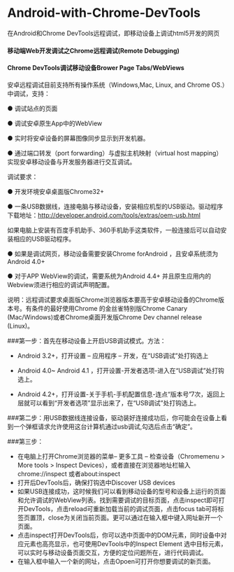 # Android-with-Chrome-DevTools
在Android和Chrome DevTools远程调试，即移动设备上调试html5开发的网页

#### 移动端Web开发调试之Chrome远程调试(Remote Debugging)<br />
#### Chrome DevTools调试移动设备Brower Page Tabs/WebViews

安卓远程调试目前支持所有操作系统（Windows,Mac, Linux, and Chrome OS.）中调试，支持：

● 调试站点的页面

● 调试安卓原生App中的WebView

● 实时将安卓设备的屏幕图像同步显示到开发机器。

● 通过端口转发（port forwarding）与虚拟主机映射（virtual host mapping）实现安卓移动设备与开发服务器进行交互调试。

 

调试要求：

● 开发环境安卓桌面版Chrome32+

● 一条USB数据线，连接电脑与移动设备，安装相应机型的USB驱动。驱动程序下载地址：http://developer.android.com/tools/extras/oem-usb.html

   如果电脑上安装有百度手机助手、360手机助手这类软件，一般连接后可以自动安装相应的USB驱动程序。

● 如果是调试网页，移动设备需要安装Chrome forAndroid ，且安卓系统须为Android 4.0+

● 对于APP WebView的调试，需要系统为Android 4.4+ 并且原生应用内的Webview须进行相应的调试声明配置。

说明：远程调试要求桌面版Chrome浏览器版本要高于安卓移动设备的Chrome版本号。有条件的最好使用Chrome 的金丝雀特别版Chrome Canary (Mac/Windows)或者Chrome桌面开发版Chrome Dev channel release (Linux)。

###第一步：首先在移动设备上开启USB调试模式。方法：

*  Android 3.2+，打开设置 – 应用程序 – 开发，在“USB调试”处打钩选上

* Android 4.0~ Android 4.1 ，打开设置-开发者选项-进入在“USB调试”处打钩选上。

* Android 4.2+，打开设置-关于手机-手机配置信息-连点“版本号”7次，返回上层就可以看到“开发者选项”显示出来了，在“USB调试”处打钩选上。

###第二步：用USB数据线连接设备，驱动装好连接成功后，你可能会在设备上看到一个弹框请求允许使用这台计算机通过usb调试,勾选后点击“确定”。

###第三步：
* 在电脑上打开Chrome浏览器的菜单– 更多工具 – 检查设备（Chromemenu > More tools > Inspect Devices），或者直接在浏览器地址栏输入chrome://inspect 或者about:inspect
* 打开后DevTools后，确保打钩选中Discover USB devices
* 如果USB连接成功，这时候我们可以看到移动设备的型号和设备上运行的页面和允许调试的WebView列表。找到需要调试的目标页面，点击inspect即可打开DevTools，点击reload可重新加载当前的调试页面，点击focus tab可将标签页置顶，close为关闭当前页面。更可以通过在输入框中键入网址新开一个页面。
* 点击inspect打开DevTools后，你可以选中页面中的DOM元素，同时设备中对应元素也高亮显示，也可使用DevTools中的Inspect Element 选中目标元素，可以实时与移动设备页面交互，方便的定位问题所在，进行代码调试。
* 在输入框中输入一个新的网址，点击Opoen可打开你想要调试的新页面。
